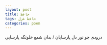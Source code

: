 ```yaml
---
layout: post
title: حافظ
tags: حافظ غزل
categories: poem
---
```


درودی چو نور دل پارسایان / بدان شمع خلوتگه پارسایی
